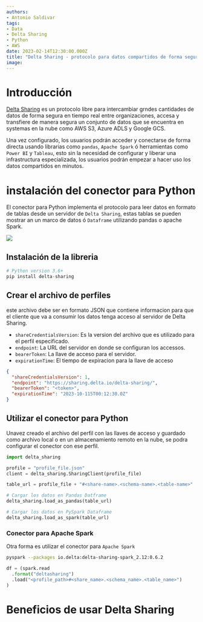 ```yaml
---
authors:
- Antonio Saldivar
tags:
- Data
- Delta Sharing
- Python
- AWS
date: 2023-02-14T12:30:00.000Z
title: "Delta Sharing - protocolo para datos compartidos de forma segura"
image: 
---
```


# Introducción 
[Delta Sharing](https://delta.io/sharing/) es un protocolo libre para intercambiar grndes cantidades de datos de forma segura en tiempo real entre organizaciones, accesa y transfiere de manera segura un conjunto de datos que se encuentra en systemas en la nube como AWS S3, Azure ADLS y Google GCS.

Una vez configurado, los usuarios podrán acceder y conectarse de forma directa usando librarias como `pandas`, `Apache Spark` ó herramientas como `Power BI` y `Tableau`, esto sin la necesidad de configurar y liberar una infrastructura especializada, los usuarios podrán empezar a hacer uso los datos compartidos en minutos.

# instalación del conector para Python
El conector para Python implementa el protocolo para leer datos en formato de tablas desde un servidor de `Delta Sharing`, estas tablas se pueden mostrar an un marco de datos ó `Dataframe` utilizando  pandas o apache Spark.

![](https://raw.githubusercontent.com/asaldivar10/blog-usa/blob/spanish-delta_sharing/images/2023/02/deltasharing.png)

## Instalación de la libreria

```python
# Python version 3.6+
pip install delta-sharing
```

## Crear el archivo de perfiles
este archivo debe ser en formato JSON que contiene informacion para que el cliente que va a consumir los datos tenga acceso al servidor de Delta Sharing.
- `shareCredentialsVersion`: Es la version del archivo que es utilizado para el perfil especificado.
- `endpoint`: La URL del servidor en donde se configuran los accessos.
- `bearerToken`: La llave de acceso para el servidor.
- `expirationTime`: El tiempo de expiracion para la llave de acceso

```json
{
  "shareCredentialsVersion": 1,
  "endpoint": "https://sharing.delta.io/delta-sharing/",
  "bearerToken": "<token>",
  "expirationTime": "2023-10-115T00:12:30.0Z"
}

```
## Utilizar el conector para Python

Unavez creado el archivo del perfil con las llaves de acceso y guardado como archivo local o en un almacenamiento remoto en la nube, se podra configurar el conector con ese perfil.

```python
import delta_sharing

profile = "profile_file.json"
client = delta_sharing.SharingClient(profile_file)

table_url = profile_file + "#<share-name>.<schema-name>.<table-name>"

# Cargar los datos en Pandas Datframe
delta_sharing.load_as_pandas(table_url)

# Cargar los datos en PySpark Dataframe
delta_sharing.load_as_spark(table_url)

```
### Conector para Apache Spark
Otra forma es utilizar el conector para `Apache Spark`

```bash
pyspark --packages io.delta:delta-sharing-spark_2.12:0.6.2
```

```python
df = (spark.read
  .format("deltasharing")
  .load("<profile_path>#<share_name>.<schema_name>.<table_name>")
)
```

# Beneficios de usar Delta Sharing


